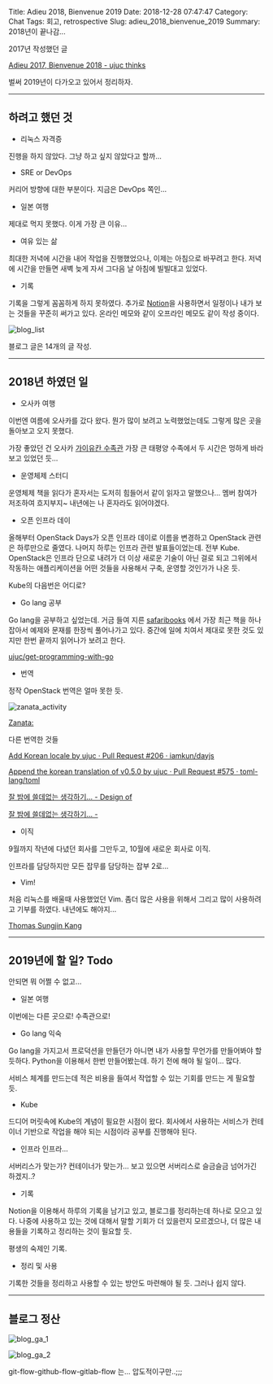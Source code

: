 Title: Adieu 2018, Bienvenue 2019
Date: 2018-12-28 07:47:47
Category: Chat
Tags: 회고, retrospective
Slug: adieu_2018_bienvenue_2019
Summary: 2018년이 끝나감...

2017년 작성했던 글

[Adieu 2017, Bienvenue 2018 - ujuc thinks](https://ujuc.kr/adieu-2017-bienvenue-2018-2cb5ef44c708)

벌써 2019년이 다가오고 있어서 정리하자.

---

## 하려고 했던 것

- 리눅스 자격증

진행을 하지 않았다. 그냥 하고 싶지 않았다고 할까...

- SRE or DevOps

커리어 방향에 대한 부분이다. 지금은 DevOps 쪽인...

- 일본 여행

제대로 먹지 못했다. 이게 가장 큰 이유...

- 여유 있는 삶

최대한 저녁에 시간을 내어 작업을 진행했었으나, 이제는 아침으로 바꾸려고 한다. 저녁에 시간을 만들면 새벽 늦게 자서 그다음 날 아침에 빌빌대고 있었다.

- 기록

기록을 그렇게 꼼꼼하게 하지 못하였다. 추가로 [Notion](https://www.notion.so/)을 사용하면서 일정이나 내가 보는 것들을 꾸준히 써가고 있다. 온라인 메모와 같이 오프라인 메모도 같이 작성 중이다.

![blog_list]({static}/img/2018-12-28/blog_list.png)

블로그 글은 14개의 글 작성.

---

## 2018년 하였던 일

- 오사카 여행

이번엔 여름에 오사카를 갔다 왔다. 뭔가 많이 보려고 노력했었는데도 그렇게 많은 곳을 돌아보고 오지 못했다.

가장 좋았던 건 오사카 [가이유칸 수족관](https://www.kaiyukan.com/language/korean/) 가장 큰 태평양 수족에서 두 시간은 멍하게 바라보고 있었던 듯...

- 운영체제 스터디

운영체제 책을 읽다가 혼자서는 도저히 힘들어서 같이 읽자고 말했으나... 멤버 참여가 저조하여 흐지부지~ 내년에는 나 혼자라도 읽어야겠다.

- 오픈 인프라 데이

올해부터 OpenStack Days가 오픈 인프라 데이로 이름을 변경하고 OpenStack 관련은 하루만으로 줄였다. 나머지 하루는 인프라 관련 발표들이었는데. 전부 Kube. OpenStack은 인프라 단으로 내려가 더 이상 새로운 기술이 아닌 걸로 되고 그위에서 작동하는 애플리케이션을 어떤 것들을 사용해서 구축, 운영할 것인가가 나온 듯.

Kube의 다음번은 어디로?

- Go lang 공부

Go lang을 공부하고 싶었는데. 거금 들여 지른 [safaribooks](https://www.safaribooksonline.com) 에서 가장 최근 책을 하나 잡아서 예제와 문재를 한장씩 풀어나가고 있다. 중간에 일에 치여서 제대로 못한 것도 있지만 한번 끝까지 읽어나가 보려고 한다.

[ujuc/get-programming-with-go](https://github.com/ujuc/get-programming-with-go)

- 번역

정작 OpenStack 번역은 얼마 못한 듯.

![zanata_activity]({static}/img/2018-12-28/zanata_activity.png)

[Zanata:](https://translate.openstack.org/profile/view/ujuc?dswid=5951)

다른 번역한 것들

[Add Korean locale by ujuc · Pull Request #206 · iamkun/dayjs](https://github.com/iamkun/dayjs/pull/206)

[Append the korean translation of v0.5.0 by ujuc · Pull Request #575 · toml-lang/toml](https://github.com/toml-lang/toml/pull/575)

[잘 밤에 쓸데없는 생각하기... - Design of](https://ujuc.github.io/2018/05/24/design_of_ql/)

[잘 밤에 쓸데없는 생각하기... -](https://ujuc.github.io/2018/11/17/psr-1:_basic_coding_standard/)

- 이직

9월까지 작년에 다녔던 회사를 그만두고, 10월에 새로운 회사로 이직.

인프라를 담당하지만 모든 잡무를 담당하는 잡부 2로...

- Vim!

처음 리눅스를 배울때 사용했었던 Vim. 좀더 많은 사용을 위해서 그리고 많이 사용하려고 기부를 하였다. 내년에도 해야지...

[Thomas Sungjin Kang](https://www.facebook.com/ujuckr/posts/10205404571549671)

---

## 2019년에 할 일? Todo

안되면 뭐 어쩔 수 없고...

- 일본 여행

이번에는 다른 곳으로! 수족관으로!

- Go lang 익숙

Go lang을 가지고서 프로덕션을 만들던가 아니면 내가 사용할 무언가를 만들어봐야 할듯하다. Python을 이용해서 한번 만들어봤는데. 하기 전에 해야 될 일이... 많다.

서비스 체계를 만드는데 적은 비용을 들여서 작업할 수 있는 기회를 만드는 게 필요할 듯.

- Kube

드디어 머릿속에 Kube의 계념이 필요한 시점이 왔다. 회사에서 사용하는 서비스가 컨테이너 기반으로 작업을 해야 되는 시점이라 공부를 진행해야 된다.

- 인프라 인프라...

서버리스가 맞는가? 컨테이너가 맞는가... 보고 있으면 서버리스로 슬금슬금 넘어가긴 하겠지..?

- 기록

Notion을 이용해서 하루의 기록을 남기고 있고, 블로그를 정리하는데 하나로 모으고 있다. 나중에 사용하고 있는 것에 대해서 말할 기회가 더 있을련지 모르겠으나, 더 많은 내용들을 기록하고 정리하는 것이 필요할 듯.

평생의 숙제인 기록.

- 정리 및 사용

기록한 것들을 정리하고 사용할 수 있는 방안도 마련해야 될 듯. 그러나 쉽지 않다.

---

## 블로그 정산

![blog_ga_1]({static}/img/2018-12-28/blog_ga_1.png)

![blog_ga_2]({static}/img/2018-12-28/blog_ga_2.png)

git-flow-github-flow-gitlab-flow 는... 압도적이구만..;;;
